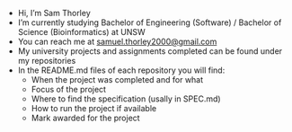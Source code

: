- Hi, I’m Sam Thorley
- I’m currently studying Bachelor of Engineering (Software) / Bachelor of Science (Bioinformatics) at UNSW
- You can reach me at samuel.thorley2000@gmail.com
- My university projects and assignments completed can be found under my repositories
- In the README.md files of each repository you will find:
  - When the project was completed and for what
  - Focus of the project
  - Where to find the specification (usally in SPEC.md)
  - How to run the project if available
  - Mark awarded for the project

<!---
samman375/samman375 is a ✨ special ✨ repository because its `README.md` (this file) appears on your GitHub profile.
You can click the Preview link to take a look at your changes.
--->
